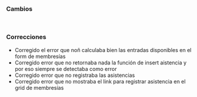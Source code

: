 <h3>Cambios</h3>
<ul>
</ul>
</br>
<h3>Correcciones</h3>
<ul>
<li>Corregido el error que noñ calculaba bien las entradas disponibles en el form de membresías</li>
<li>Corregido error que no retornaba nada la función de insert aistencia y por eso siempre se detectaba como error</li>
<li>Corregido error que no registraba las asistencias</li>
<li>Corregido error que no mostraba el link para registrar asistencia en el grid de membresías</li>
</ul>